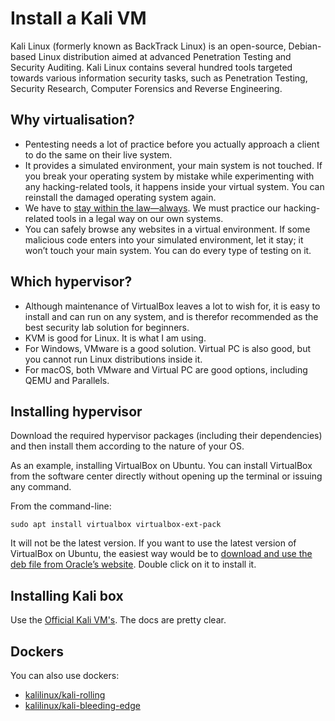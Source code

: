 # Install a Kali VM

Kali Linux (formerly known as BackTrack Linux) is an open-source, Debian-based Linux distribution aimed at advanced Penetration Testing and Security Auditing. Kali Linux contains several hundred tools targeted towards various information security tasks, such as Penetration Testing, Security Research, Computer Forensics and Reverse Engineering.

## Why virtualisation?

* Pentesting needs a lot of practice before you actually approach a client to do the same on their live system.
* It provides a simulated environment, your main system is not touched. If you break your operating system by mistake while experimenting with any hacking-related tools, it happens inside your virtual system. You can reinstall the damaged operating system again.
* We have to [stay within the law—always](purple:index). We must practice our hacking-related tools in a legal way on our own systems.
* You can safely browse any websites in a virtual environment. If some malicious code enters into your simulated environment, let it stay; it won’t touch your main system. You can do every type of testing on it. 

## Which hypervisor?

* Although maintenance of VirtualBox leaves a lot to wish for, it is easy to install and can run on any system, and is therefor recommended as the best security lab solution for beginners.
* KVM is good for Linux. It is what I am using.
* For Windows, VMware is a good solution. Virtual PC is also good, but you cannot run Linux distributions inside it.
* For macOS, both VMware and Virtual PC are good options, including QEMU and Parallels.

## Installing hypervisor

Download the required hypervisor packages (including their dependencies) and then install them according to the nature of your OS.

As an example, installing VirtualBox on Ubuntu. You can install VirtualBox from the software center directly without opening up the terminal or issuing any command.

From the command-line:

    sudo apt install virtualbox virtualbox-ext-pack

It will not be the latest version. If you want to use the latest version of VirtualBox on Ubuntu, the easiest way would be to [download and use the deb file from Oracle’s website](https://www.virtualbox.org/wiki/Linux_Downloads). Double click on it to install it. 

## Installing Kali box

Use the [Official Kali VM's](https://www.kali.org/get-kali/#kali-virtual-machines). The docs are pretty clear.

## Dockers

You can also use dockers:

* [kalilinux/kali-rolling](https://hub.docker.com/r/kalilinux/kali-rolling)
* [kalilinux/kali-bleeding-edge](https://hub.docker.com/r/kalilinux/kali-bleeding-edge)

